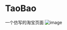 # TaoBao
一个仿写的淘宝页面
![image](https://github.com/asinaYue/TaoBao/assets/103429314/2fe9e9d6-6e51-4fb1-aa99-df76c7e783a2)
